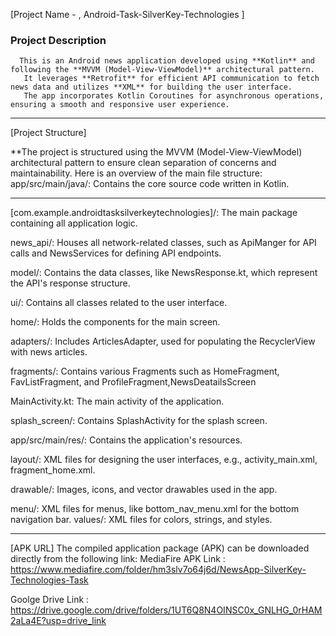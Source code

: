 [Project Name - , Android-Task-SilverKey-Technologies ]
### Project Description
      This is an Android news application developed using **Kotlin** and following the **MVVM (Model-View-ViewModel)** architectural pattern.
       It leverages **Retrofit** for efficient API communication to fetch news data and utilizes **XML** for building the user interface. 
       The app incorporates Kotlin Coroutines for asynchronous operations, ensuring a smooth and responsive user experience.
-------------------------------------------------------------------------------------------------------------------------------
[Project Structure]

**The project is structured using the MVVM (Model-View-ViewModel) architectural pattern to ensure clean separation of concerns and maintainability. 
Here is an overview of the main file structure:
app/src/main/java/: Contains the core source code written in Kotlin.
*****
[com.example.androidtasksilverkeytechnologies]/: The main package containing all application logic.

news_api/: Houses all network-related classes, such as ApiManger for API calls and NewsServices for defining API endpoints.

model/: Contains the data classes, like NewsResponse.kt, which represent the API's response structure.

ui/: Contains all classes related to the user interface.

home/: Holds the components for the main screen.

adapters/: Includes ArticlesAdapter, used for populating the RecyclerView with news articles.

fragments/: Contains various Fragments such as HomeFragment, FavListFragment, and ProfileFragment,NewsDeatailsScreen

MainActivity.kt: The main activity of the application.

splash_screen/: Contains SplashActivity for the splash screen.

app/src/main/res/: Contains the application's resources.

layout/: XML files for designing the user interfaces, e.g., activity_main.xml, fragment_home.xml.

drawable/: Images, icons, and vector drawables used in the app.

menu/: XML files for menus, like bottom_nav_menu.xml for the bottom navigation bar.
values/: XML files for colors, strings, and styles.

**************************************************************************************************************************
[APK URL]
The compiled application package (APK) can be downloaded directly from the following link:
MediaFire APK Link : https://www.mediafire.com/folder/hm3slv7o64j6d/NewsApp-SilverKey-Technologies-Task

Goolge Drive Link :  https://drive.google.com/drive/folders/1UT6Q8N4OINSC0x_GNLHG_0rHAM2aLa4E?usp=drive_link
